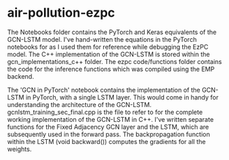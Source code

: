 # air-pollution-ezpc

The Notebooks folder contains the PyTorch and Keras equivalents of the GCN-LSTM model. I've hand-written the equations in the PyTorch notebooks for as I used them for reference while debugging the EzPC model.
The C++ implementation of the GCN-LSTM is stored within the gcn_implementations_c++ folder. The ezpc code/functions folder contains the code for the inference functions which was compiled using the EMP backend.

The 'GCN in PyTorch' notebook contains the implementation of the GCN-LSTM in PyTorch, with a single LSTM layer. This would come in handy for understanding the architecture of the GCN-LSTM.
gcnlstm_training_sec_final.cpp is the file to refer to for the complete working implementation of the GCN-LSTM in C++. I've written separate functions for the Fixed Adjacency GCN layer and the LSTM, which are subsequently used in the forward pass. The backpropagation function within the LSTM (void backward()) computes the gradients for all the weights.
